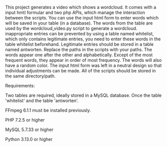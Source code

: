 This project generates a video which shows a wordcloud. It comes with a input hmtl formular and two php APIs, which manage the interaction between the scripts. 
You can use the input html form to enter words which will be saved in your table (in a database). The words from the table are used by the wordcloud_video.py script to generate a wordcloud.
inappropriate entries can be prevented by using a table named whitelist, which only contains legitimate entries, you need to enter these words in the table whitelist beforehand. 
Legitimate entries should be stored in a table named antworten. Replace the paths in the scripts with your paths.
The words appear one after the other and alphabetically. Except of the most frequent words, they appear in order of most frequency. The words will also have a random color.
The input html form was left in a neutral design so that individual adjustments can be made. All of the scripts should be stored in the same directory/path.

Requirements:

Two tables are required, ideally stored in a MySQL database. Once the table 'whitelist' and the table 'antworten'.

FFmpeg 6.1.1 must be installed previously.

PHP 7.2.5 or higher

MySQL 5.7.33 or higher

Python 3.13.0 or higher

